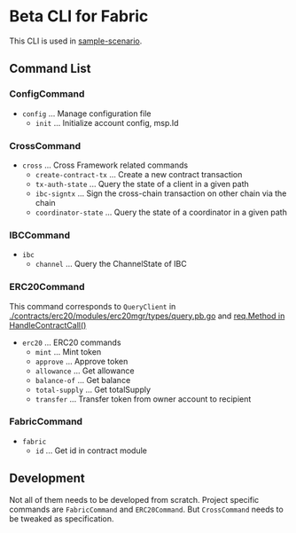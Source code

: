 # Beta CLI for Fabric

This CLI is used in [sample-scenario](https://github.com/datachainlab/fabric-tendermint-cross-demo/blob/main/demo/scripts/scenario/sample-scenario).

## Command List
### ConfigCommand
- `config` ... Manage configuration file
  - `init` ... Initialize account config, msp.Id

### CrossCommand
- `cross` ... Cross Framework related commands
  - `create-contract-tx` ... Create a new contract transaction
  - `tx-auth-state` ... Query the state of a client in a given path
  - `ibc-signtx` ... Sign the cross-chain transaction on other chain via the chain
  - `coordinator-state` ... Query the state of a coordinator in a given path

### IBCCommand
- `ibc`
  - `channel` ... Query the ChannelState of IBC

### ERC20Command
This command corresponds to `QueryClient` in
[./contracts/erc20/modules/erc20mgr/types/query.pb.go](https://github.com/datachainlab/fabric-tendermint-cross-demo/blob/add-more-info/contracts/erc20/modules/erc20mgr/types/query.pb.go#L277-L281)
and [req.Method in HandleContractCall()](https://github.com/datachainlab/fabric-tendermint-cross-demo/blob/add-more-info/contracts/erc20/modules/erc20mgr/keeper/keeper.go#L43-L56)
- `erc20` ... ERC20 commands
	- `mint` ... Mint token
	- `approve` ... Approve token
	- `allowance` ... Get allowance
	- `balance-of` ... Get balance
	- `total-supply` ... Get totalSupply
	- `transfer` ... Transfer token from owner account to recipient

### FabricCommand
- `fabric`
  - `id` ... Get id in contract module

## Development
Not all of them needs to be developed from scratch. Project specific commands are `FabricCommand` and `ERC20Command`.
But `CrossCommand` needs to be tweaked as specification.
